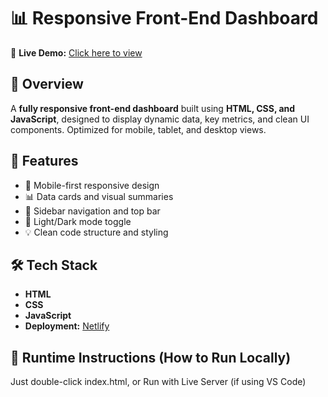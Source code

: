 # 📊 Responsive Front-End Dashboard

🚀 **Live Demo:** [Click here to view](https://endearing-semifreddo-aea02e.netlify.app/)

## 📌 Overview
A **fully responsive front-end dashboard** built using **HTML, CSS, and JavaScript**, designed to display dynamic data, key metrics, and clean UI components. Optimized for mobile, tablet, and desktop views.

## 🌟 Features
- 📱 Mobile-first responsive design
- 📊 Data cards and visual summaries
- 🧭 Sidebar navigation and top bar
- 🌙 Light/Dark mode toggle 
- 💡 Clean code structure and styling

## 🛠️ Tech Stack
- **HTML**
- **CSS**
- **JavaScript**
- **Deployment:** [Netlify](https://www.netlify.com)

## 🚀 Runtime Instructions (How to Run Locally)
   Just double-click index.html, or
   Run with Live Server (if using VS Code)
